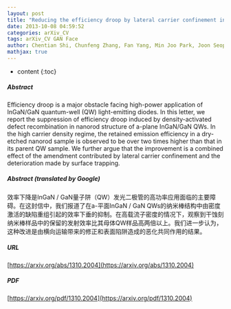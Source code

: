 ```yaml
---
layout: post
title: "Reducing the efficiency droop by lateral carrier confinement in InGaN/GaN quantum-well nanorods"
date: 2013-10-08 04:59:52
categories: arXiv_CV
tags: arXiv_CV GAN Face
author: Chentian Shi, Chunfeng Zhang, Fan Yang, Min Joo Park, Joon Seop Kwak, Sukkoo Jung, Yoon-Ho Choi, Xiaoyong Wang, Min Xiao
mathjax: true
---
```


* content
{:toc}

##### Abstract
Efficiency droop is a major obstacle facing high-power application of InGaN/GaN quantum-well (QW) light-emitting diodes. In this letter, we report the suppression of efficiency droop induced by density-activated defect recombination in nanorod structure of a-plane InGaN/GaN QWs. In the high carrier density regime, the retained emission efficiency in a dry-etched nanorod sample is observed to be over two times higher than that in its parent QW sample. We further argue that the improvement is a combined effect of the amendment contributed by lateral carrier confinement and the deterioration made by surface trapping.

##### Abstract (translated by Google)
效率下降是InGaN / GaN量子阱（QW）发光二极管的高功率应用面临的主要障碍。在这封信中，我们报道了在a-平面InGaN / GaN QWs的纳米棒结构中由密度激活的缺陷重组引起的效率下垂的抑制。在高载流子密度的情况下，观察到干蚀刻纳米棒样品中的保留的发射效率比其母体QW样品高两倍以上。我们进一步认为，这种改进是由横向运输带来的修正和表面陷阱造成的恶化共同作用的结果。

##### URL
[https://arxiv.org/abs/1310.2004](https://arxiv.org/abs/1310.2004)

##### PDF
[https://arxiv.org/pdf/1310.2004](https://arxiv.org/pdf/1310.2004)

